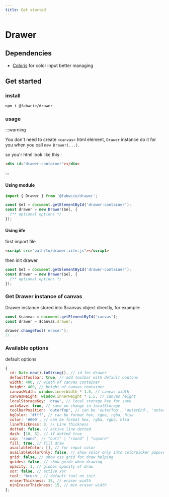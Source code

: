 ```yaml
---
title: Get started
---
```


# Drawer

## Dependencies

- [Coloris](https://github.com/mdbassit/Coloris) for color input better managing

## Get started

### install

```bash
npm i @fabwcie/drawer
```

### usage

:::warning

You don't need to create `<canvas>` html element, `Drawer` instance do it for you when you call `new Drawer(...)`.

so you'r html look like this :

```html
<div id="drawer-container"></div>
```
:::

#### Using module

```js
import { Drawer } from '@fabwcie/drawer';

const $el = document.getElementById('drawer-container');
const drawer = new Drawer($el, {
  /** optional options */
});
```

#### Using iife

first import file

```html
<script src="path/to/drawer.iife.js"></script>
```

then init drawer

```js
const $el = document.getElementById('drawer-container');
const drawer = new Drawer($el, {
  /** optional options */
});
```

### Get Drawer instance of canvas

Drawer instance stored into $canvas object directly, for example:

```js
const $canvas = document.getElementById('canvas');
const drawer = $canvas.drawer;

drawer.changeTool('eraser');
// ...
```

### Available options

default options

```js
{
  id: Date.now().toString(), // id for drawer
  defaultToolbar: true, // add toolbar with default boutons
  width: 400, // width of canvas container
  height: 400, // height of canvas container
  canvasWidth: window.innerWidth * 1.5, // canvas width
  canvasHeight: window.innerHeight * 1.5, // canvas height
  localStorageKey: 'draw', // local storage key for save
  autoSave: true, // save on change in localStorage
  toolbarPosition: 'outerTop', // can be 'outerTop', 'outerEnd', 'outerBottom', 'outerStart', 'innerTop', 'innerEnd', 'innerBottom', 'innerStart'
  bgColor: '#fff', // can be format hex, rgba, rgba, hlsa
  color: '#000', // can be format hex, rgba, rgba, hlsa
  lineThickness: 3, // Line thickness
  dotted: false, // active line dotted
  dash: [10, 5], // if dotted true
  cap: 'round', // "butt" | "round" | "square"
  fill: true, // fill draw
  availableColor: [], // for input color
  availableColorOnly: false, // show color only into colorpicker popover
  grid: false, // show css grid for draw helping
  guides: false, // show guide when drawing
  opacity: 1, // global opacity of draw
  xor: false, // active xor
  tool: 'brush', // default tool on init
  eraserThickness: 15, // eraser width
  minEraserThickness: 15, // min eraser width
};
```
